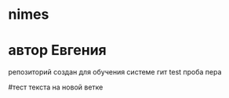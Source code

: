 # nimes

# автор Евгения

репозиторий создан для обучения системе гит
test
проба пера

#тест текста на новой ветке
